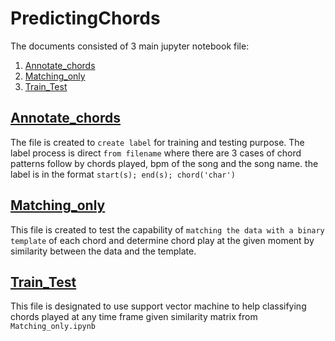 # PredictingChords
The documents consisted of 3 main jupyter notebook file:
1. [Annotate_chords](#annotate_chords)
2. [Matching_only](#matching_only)
3. [Train_Test](#train_test)

## [Annotate_chords](Annotate_chords.ipynb)

The file is created to `create label` for training and testing purpose. The label process is direct `from filename` where there are 3 cases of chord patterns follow by chords played, bpm of the song and the song name. the label is in the format `start(s); end(s); chord('char')`

## [Matching_only](Matching_only.ipynb)

This file is created to test the capability of `matching the data with a binary template` of each chord and determine chord play at the given moment by similarity between the data and the template. 

## [Train_Test](Train_Test.ipynb)

This file is designated to use support vector machine to help classifying chords played at any time frame given similarity matrix from `Matching_only.ipynb` 
